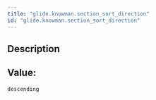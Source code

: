 ```yaml
---
title: "glide.knowman.section_sort_direction"
id: "glide.knowman.section_sort_direction"
---
```

## Description



## Value: 
```
descending
```